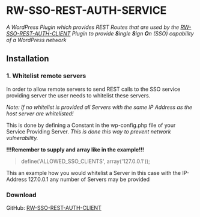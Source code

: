 # RW-SSO-REST-AUTH-SERVICE

*A WordPress Plugin which provides REST Routes that are 
used by the [RW-SSO-REST-AUTH-CLIENT](https://github.com/rpi-virtuell/rw-sso-rest-auth-client) Plugin to provide 
**S**ingle **S**ign **O**n (SSO) capability of a WordPress network*

## Installation

### 1. Whitelist remote servers
In order to allow remote servers to send REST calls to 
the SSO service providing server the user
needs to whitelist these servers.

*Note: If no whitelist is provided all Servers with the same IP Address as the host
server are whitelisted!*

This is done by defining a Constant in the wp-config.php file
of your Service Providing Server. *This is done this way
to prevent network vulnerability.*

**!!!Remember to supply and array like in the example!!!**

>define('ALLOWED_SSO_CLIENTS', array('127.0.0.1'));

This an example how you would whitelist a Server
in this case with the IP-Address 127.0.0.1 any number 
of Servers may be provided

### Download
GitHub: [RW-SSO-REST-AUTH-CLIENT](https://github.com/rpi-virtuell/rw-sso-rest-auth-client)
